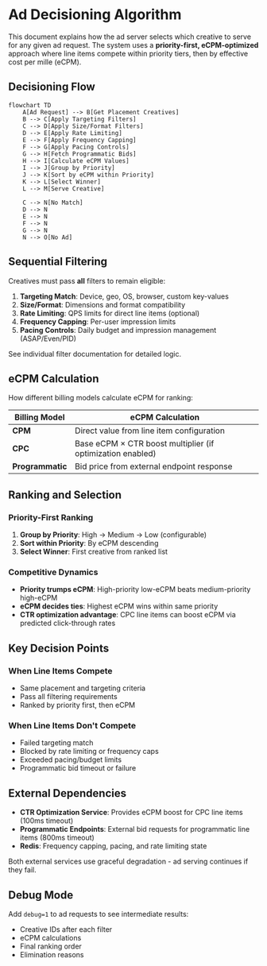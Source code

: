 # Ad Decisioning Algorithm

This document explains how the ad server selects which creative to serve for any given ad request. The system uses a **priority-first, eCPM-optimized** approach where line items compete within priority tiers, then by effective cost per mille (eCPM).

## Decisioning Flow

```mermaid
flowchart TD
    A[Ad Request] --> B[Get Placement Creatives]
    B --> C[Apply Targeting Filters]
    C --> D[Apply Size/Format Filters]
    D --> E[Apply Rate Limiting]
    E --> F[Apply Frequency Capping]
    F --> G[Apply Pacing Controls]
    G --> H[Fetch Programmatic Bids]
    H --> I[Calculate eCPM Values]
    I --> J[Group by Priority]
    J --> K[Sort by eCPM within Priority]
    K --> L[Select Winner]
    L --> M[Serve Creative]
    
    C --> N[No Match]
    D --> N
    E --> N
    F --> N
    G --> N
    N --> O[No Ad]
```

## Sequential Filtering

Creatives must pass **all** filters to remain eligible:

1. **Targeting Match**: Device, geo, OS, browser, custom key-values
2. **Size/Format**: Dimensions and format compatibility
3. **Rate Limiting**: QPS limits for direct line items (optional)
4. **Frequency Capping**: Per-user impression limits
5. **Pacing Controls**: Daily budget and impression management (ASAP/Even/PID)

See individual filter documentation for detailed logic.

## eCPM Calculation

How different billing models calculate eCPM for ranking:

| Billing Model | eCPM Calculation |
|---------------|------------------|
| **CPM** | Direct value from line item configuration |
| **CPC** | Base eCPM × CTR boost multiplier (if optimization enabled) |
| **Programmatic** | Bid price from external endpoint response |

## Ranking and Selection

### Priority-First Ranking
1. **Group by Priority**: High → Medium → Low (configurable)
2. **Sort within Priority**: By eCPM descending
3. **Select Winner**: First creative from ranked list

### Competitive Dynamics
- **Priority trumps eCPM**: High-priority low-eCPM beats medium-priority high-eCPM
- **eCPM decides ties**: Highest eCPM wins within same priority
- **CTR optimization advantage**: CPC line items can boost eCPM via predicted click-through rates

## Key Decision Points

### When Line Items Compete
- Same placement and targeting criteria
- Pass all filtering requirements
- Ranked by priority first, then eCPM

### When Line Items Don't Compete
- Failed targeting match
- Blocked by rate limiting or frequency caps
- Exceeded pacing/budget limits
- Programmatic bid timeout or failure

## External Dependencies

- **CTR Optimization Service**: Provides eCPM boost for CPC line items (100ms timeout)
- **Programmatic Endpoints**: External bid requests for programmatic line items (800ms timeout)
- **Redis**: Frequency capping, pacing, and rate limiting state

Both external services use graceful degradation - ad serving continues if they fail.

## Debug Mode

Add `debug=1` to ad requests to see intermediate results:
- Creative IDs after each filter
- eCPM calculations
- Final ranking order
- Elimination reasons